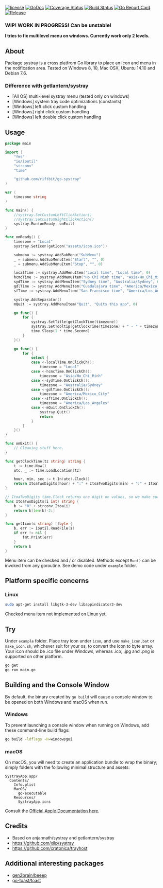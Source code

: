 
[![license](https://img.shields.io/github/license/riftbit/go-systray.svg)](LICENSE)
[![GoDoc](http://img.shields.io/badge/go-documentation-blue.svg?style=flat-square)](https://godoc.org/github.com/riftbit/go-systray)
[![Coverage Status](https://coveralls.io/repos/github/riftbit/go-systray/badge.svg?branch=master)](https://coveralls.io/github/riftbit/go-systray?branch=master)
[![Build Status](https://travis-ci.org/riftbit/go-systray.svg?branch=master)](https://travis-ci.org/riftbit/go-systray)
[![Go Report Card](https://goreportcard.com/badge/github.com/riftbit/go-systray)](https://goreportcard.com/report/github.com/riftbit/go-systray)
[![Release](https://img.shields.io/badge/release-v1.0.0-blue.svg?style=flat)](https://github.com/riftbit/go-systray/releases)


### WIP! WORK IN PROGRESS! Can be unstable!

**I tries to fix multilevel menu on windows. Currently work only 2 levels.**


## About 

Package systray is a cross platfrom Go library to place an icon and menu in the notification area.
Tested on Windows 8, 10, Mac OSX, Ubuntu 14.10 and Debian 7.6.

### Difference with getlantern/systray

 - [All OS] multi-level systray menu (tested only on windows)
 - [Windows] system tray code optimizations (constants)
 - [Windows] left click custom handling
 - [Windows] right click custom handling
 - [Windows] left double click custom handling

## Usage
```go
package main

import (
	"fmt"
	"io/ioutil"
	"strconv"
	"time"

	"github.com/riftbit/go-systray"
)

var (
	timezone string
)

func main() {
	//systray.SetCustomLeftClickAction()
	//systray.SetCustomRightClickAction()
	systray.Run(onReady, onExit)
}

func onReady() {
	timezone = "Local"
	systray.SetIcon(getIcon("assets/icon.ico"))

	submenu := systray.AddSubMenu("SubMenu")
	_ = submenu.AddSubMenuItem("Start", "", 0)
	_ = submenu.AddSubMenuItem("Stop", "", 0)

	localTime := systray.AddMenuItem("Local time", "Local time", 0)
	hcmcTime := systray.AddMenuItem("Ho Chi Minh time", "Asia/Ho_Chi_Minh", 0)
	sydTime := systray.AddMenuItem("Sydney time", "Australia/Sydney", 0)
	gdlTime := systray.AddMenuItem("Guadalajara time", "America/Mexico_City", 0)
	sfTime := systray.AddMenuItem("San Fransisco time", "America/Los_Angeles", 0)

	systray.AddSeparator()
	mQuit := systray.AddMenuItem("Quit", "Quits this app", 0)

	go func() {
		for {
			systray.SetTitle(getClockTime(timezone))
			systray.SetTooltip(getClockTime(timezone) + " - " + timezone + " timezone")
			time.Sleep(1 * time.Second)
		}
	}()

	go func() {
		for {
			select {
			case <-localTime.OnClickCh():
				timezone = "Local"
			case <-hcmcTime.OnClickCh():
				timezone = "Asia/Ho_Chi_Minh"
			case <-sydTime.OnClickCh():
				timezone = "Australia/Sydney"
			case <-gdlTime.OnClickCh():
				timezone = "America/Mexico_City"
			case <-sfTime.OnClickCh():
				timezone = "America/Los_Angeles"
			case <-mQuit.OnClickCh():
				systray.Quit()
				return
			}
		}
	}()
}

func onExit() {
	// Cleaning stuff here.
}

func getClockTime(tz string) string {
	t := time.Now()
	utc, _ := time.LoadLocation(tz)

	hour, min, sec := t.In(utc).Clock()
	return ItoaTwoDigits(hour) + ":" + ItoaTwoDigits(min) + ":" + ItoaTwoDigits(sec)
}

// ItoaTwoDigits time.Clock returns one digit on values, so we make sure to convert to two digits
func ItoaTwoDigits(i int) string {
	b := "0" + strconv.Itoa(i)
	return b[len(b)-2:]
}

func getIcon(s string) []byte {
	b, err := ioutil.ReadFile(s)
	if err != nil {
		fmt.Print(err)
	}
	return b
}

```
Menu item can be checked and / or disabled. Methods except `Run()` can be invoked from any goroutine. See demo code under `example` folder.

## Platform specific concerns

### Linux

```sh
sudo apt-get install libgtk-3-dev libappindicator3-dev
```
Checked menu item not implemented on Linux yet.

## Try

Under `example` folder.
Place tray icon under `icon`, and use `make_icon.bat` or `make_icon.sh`, whichever suit for your os, to convert the icon to byte array.
Your icon should be .ico file under Windows, whereas .ico, .jpg and .png is supported on other platform.

```sh
go get
go run main.go
```

## Building and the Console Window

By default, the binary created by `go build` will cause a console window to be opened on both Windows and macOS when run.

### Windows

To prevent launching a console window when running on Windows, add these command-line build flags:

```sh
go build -ldflags -H=windowsgui
```

### macOS

On macOS, you will need to create an application bundle to wrap the binary; simply folders with the following minimal structure and assets:

```
SystrayApp.app/
  Contents/
    Info.plist
    MacOS/
      go-executable
    Resources/
      SystrayApp.icns
```

Consult the [Official Apple Documentation here](https://developer.apple.com/library/archive/documentation/CoreFoundation/Conceptual/CFBundles/BundleTypes/BundleTypes.html#//apple_ref/doc/uid/10000123i-CH101-SW1).

## Credits

- Based on anjannath/systray and getlantern/systray
- https://github.com/xilp/systray
- https://github.com/cratonica/trayhost


## Additional interesting packages

 - [gen2brain/beeep](https://github.com/gen2brain/beeep)
 - [go-toast/toast](https://github.com/go-toast/toast)
